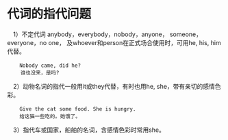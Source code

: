 # 代词的指代问题

 	
　1）不定代词 anybody，everybody，nobody，anyone， someone， everyone，no one， 及whoever和person在正式场合使用时，可用he, his, him代替。  

```
	Nobody came, did he?　  
　　 谁也没来，是吗?  
```

　2）动物名词的指代一般用it或they代替，有时也用he, she，带有亲切的感情色彩。  

```
	Give the cat some food. She is hungry.　  
	给这猫一些吃的。她饿了。
```

　3）指代车或国家，船舶的名词，含感情色彩时常用she。